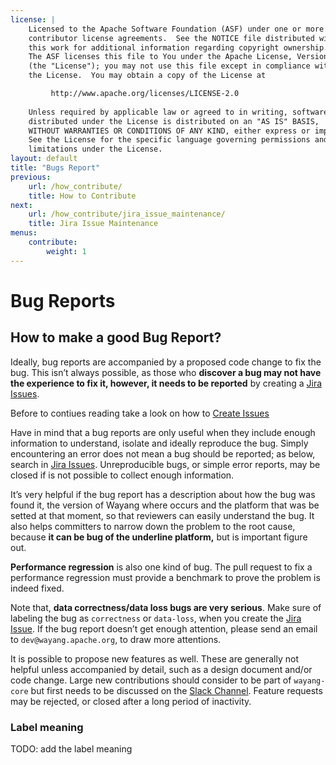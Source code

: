 ```yaml
---
license: |
    Licensed to the Apache Software Foundation (ASF) under one or more
    contributor license agreements.  See the NOTICE file distributed with
    this work for additional information regarding copyright ownership.
    The ASF licenses this file to You under the Apache License, Version 2.0
    (the "License"); you may not use this file except in compliance with
    the License.  You may obtain a copy of the License at

         http://www.apache.org/licenses/LICENSE-2.0
    
    Unless required by applicable law or agreed to in writing, software
    distributed under the License is distributed on an "AS IS" BASIS,
    WITHOUT WARRANTIES OR CONDITIONS OF ANY KIND, either express or implied.
    See the License for the specific language governing permissions and
    limitations under the License.
layout: default
title: "Bugs Report"
previous:
    url: /how_contribute/
    title: How to Contribute
next:
    url: /how_contribute/jira_issue_maintenance/
    title: Jira Issue Maintenance
menus:
    contribute:
        weight: 1
---
```


# Bug Reports

## How to make a good Bug Report?

Ideally, bug reports are accompanied by a proposed code change to fix the bug. This isn’t always possible, as those who **discover a bug may not have the experience to fix it, however, it needs to be reported**  by creating a [Jira Issues](https://issues.apache.org/jira/projects/WAYANG/issues).

Before to contiues reading take a look on how to [Create Issues](https://support.atlassian.com/jira-software-cloud/docs/create-an-issue-and-a-sub-task/)

Have in mind that a bug reports are only useful when they include enough information to understand, isolate and ideally reproduce the bug. Simply encountering an error does not mean a bug should be reported; as below, search in [Jira Issues](https://issues.apache.org/jira/projects/WAYANG/issues). Unreproducible bugs, or simple error reports, may be closed if is not possible to collect enough information.

It’s very helpful if the bug report has a description about how the bug was found it, the version of Wayang where occurs and the platform that was be setted at that moment, so that reviewers can easily understand the bug. It also helps committers to narrow down the problem to the root cause, because **it can be bug of the underline platform,** but is important figure out.

**Performance regression** is also one kind of bug. The pull request to fix a performance regression must provide a benchmark to prove the problem is indeed fixed.

Note that, **data correctness/data loss bugs are very serious**. Make sure of labeling the bug as `correctness` or `data-loss`, when you create the [Jira Issue](https://issues.apache.org/jira/projects/WAYANG/issues). If the bug report doesn’t get enough attention, please send an email to `dev@wayang.apache.org`, to draw more attentions.

It is possible to propose new features as well. These are generally not helpful unless accompanied by detail, such as a design document and/or code change. Large new contributions should consider to be part of `wayang-core` but first needs to be discussed on the [Slack Channel](https://the-asf.slack.com/archives/C01H1CPE8KU). Feature requests may be rejected, or closed after a long period of inactivity.

### Label meaning

TODO: add the label meaning
